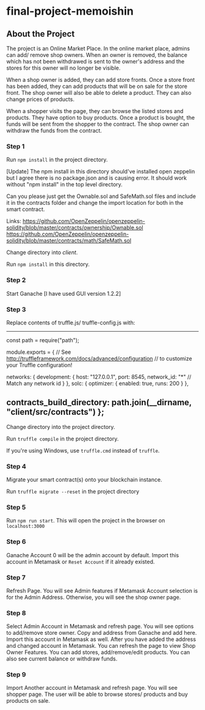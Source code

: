 # final-project-memoishin

## About the Project

The project is an Online Market Place. In the online market place, admins can add/ remove shop owners. When an owner is removed, the balance which has not been withdrawed is sent to the owner's address and the stores for this owner will no longer be visible.

When a shop owner is added, they can add store fronts. Once a store front has been added, they can add products that will be on sale for the store front. The shop owner will also be able to delete a product. They can also change prices of products.

When a shopper visits the page, they can browse the listed stores and products. They have option to buy products. Once a product is bought, the funds will be sent from the shopper to the contract. The shop owner can withdraw the funds from the contract.


### Step 1

Run `npm install` in the project directory.

[Update]
The npm install in this directory should've installed open zeppelin but I agree there is no package.json and is causing error. It should work without "npm install" in the top level directory.

Can you please just get the Ownable.sol and SafeMath.sol files and include it in the contracts folder and change the import location for both in the smart contract.

Links:
https://github.com/OpenZeppelin/openzeppelin-solidity/blob/master/contracts/ownership/Ownable.sol
https://github.com/OpenZeppelin/openzeppelin-solidity/blob/master/contracts/math/SafeMath.sol

Change directory into *client*.

Run `npm install` in this directory.

### Step 2

Start Ganache [I have used GUI version 1.2.2]

### Step 3

Replace contents of truffle.js/ truffle-config.js with:

---------------------------------------------------------------------------------
const path = require("path");

module.exports = {
  // See <http://truffleframework.com/docs/advanced/configuration>
  // to customize your Truffle configuration!

  networks: {
    development: {
      host: "127.0.0.1",
      port: 8545,
      network_id: "*" // Match any network id
    }
  },
  solc: {
    optimizer: {
      enabled: true,
      runs: 200
    }
  },

  contracts_build_directory: path.join(__dirname, "client/src/contracts")
};
------------------------------------------------------------------------------

Change directory into the project directory.

Run `truffle compile` in the project directory.  

If you're using Windows, use `truffle.cmd` instead of `truffle`.

### Step 4

Migrate your smart contract(s) onto your blockchain instance.

Run `truffle migrate --reset` in the project directory

### Step 5

Run `npm run start`. This will open the project in the browser on `localhost:3000`

### Step 6

Ganache Account 0 will be the admin account by default. Import this account in Metamask or `Reset Account` if it already existed.

### Step 7

Refresh Page. You will see Admin features if Metamask Account selection is for the Admin Address. Otherwise, you will see the shop owner page. 

### Step 8

Select Admin Account in Metamask and refresh page. You will see options to add/remove store owner. Copy and address from Ganache and add here. Import this account in Metamask as well. After you have added the address and changed account in Metamask. You can refresh the page to view Shop Owner Features. You can add stores, add/remove/edit products. You can also see current balance or withdraw funds.

### Step 9 

Import Another account in Metamask and refresh page. You will see shopper page. The user will be able to browse stores/ products and buy products on sale.
